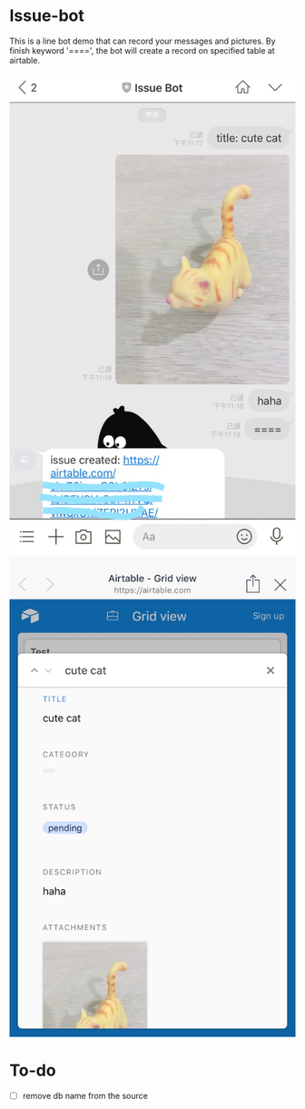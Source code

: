 # Issue-bot

This is a line bot demo that can record your messages and pictures. By finish keyword '====', the bot will create a record on specified table at airtable.

![image](https://github.com/elic/issue-bot/blob/master/S__22724676.jpg) ![image](https://github.com/elic/issue-bot/blob/master/S__22724677.jpg)

# To-do

- [ ] remove db name from the source
